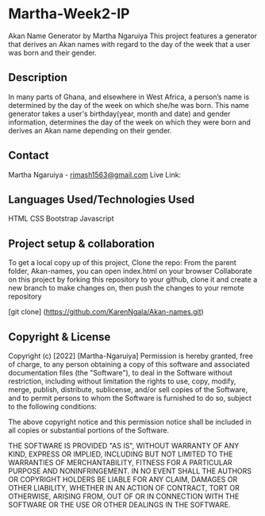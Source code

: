 # Martha-Week2-IP
Akan Name Generator by  Martha Ngaruiya
This project features a generator that derives an Akan names with regard to the day of the week that a user was born and their gender.

## Description
In many parts of Ghana, and elsewhere in West Africa, a person’s name is determined by the day of the week on which she/he was born.
This name generator takes a user's birthday(year, month and date) and gender information, determines the day of the week on which they were born and derives an Akan name depending on their gender.

## Contact
Martha Ngaruiya - rimash1563@gmail.com
Live Link:

## Languages Used/Technologies Used
HTML
CSS
Bootstrap
Javascript

## Project setup & collaboration
To get a local copy up of this project, Clone the repo:
From the parent folder, Akan-names, you can open index.html on your browser
Collaborate on this project by forking this repository to your github, clone it and create a new branch to make changes on, then push the changes to your remote repository

[git clone] (https://github.com/KarenNgala/Akan-names.git)



## Copyright & License
Copyright (c) [2022] [Martha-Ngaruiya]
Permission is hereby granted, free of charge, to any person obtaining a copy of this software and associated documentation files (the "Software"), to deal in the Software without restriction, including without limitation the rights to use, copy, modify, merge, publish, distribute, sublicense, and/or sell copies of the Software, and to permit persons to whom the Software is furnished to do so, subject to the following conditions:

The above copyright notice and this permission notice shall be included in all copies or substantial portions of the Software.

THE SOFTWARE IS PROVIDED "AS IS", WITHOUT WARRANTY OF ANY KIND, EXPRESS OR IMPLIED, INCLUDING BUT NOT LIMITED TO THE WARRANTIES OF MERCHANTABILITY, FITNESS FOR A PARTICULAR PURPOSE AND NONINFRINGEMENT. IN NO EVENT SHALL THE AUTHORS OR COPYRIGHT HOLDERS BE LIABLE FOR ANY CLAIM, DAMAGES OR OTHER LIABILITY, WHETHER IN AN ACTION OF CONTRACT, TORT OR OTHERWISE, ARISING FROM, OUT OF OR IN CONNECTION WITH THE SOFTWARE OR THE USE OR OTHER DEALINGS IN THE SOFTWARE.
